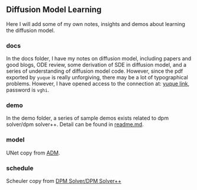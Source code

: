 ## Diffusion Model Learning
Here I will add some of my own notes, insights and demos about learning the diffusion model.

### docs
In the docs folder, I have my notes on diffusion model, including papers and good blogs, ODE review, some derivation of SDE in diffusion model, and a series of understanding of diffusion model code. However, since the pdf exported by `yuque` is really unforgiving, there may be a lot of typographical problems. However, I have opened access to the connection at: [yuque link](https://www.yuque.com/u29155493/ru454g), password is `vghi`.

### demo
In the demo folder, a series of sample demos exists related to dpm solver/dpm solver++. Detail can be found in [readme.md](./demo/README.md).

### model
UNet copy from [ADM](https://github.com/openai/guided-diffusion).

### schedule
Scheuler copy from [DPM Solver/DPM Solver++](https://github.com/LuChengTHU/dpm-solver)